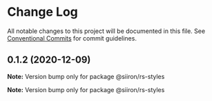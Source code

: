 # Change Log

All notable changes to this project will be documented in this file.
See [Conventional Commits](https://conventionalcommits.org) for commit guidelines.

## 0.1.2 (2020-12-09)

**Note:** Version bump only for package @siiron/rs-styles







**Note:** Version bump only for package @siiron/rs-styles
